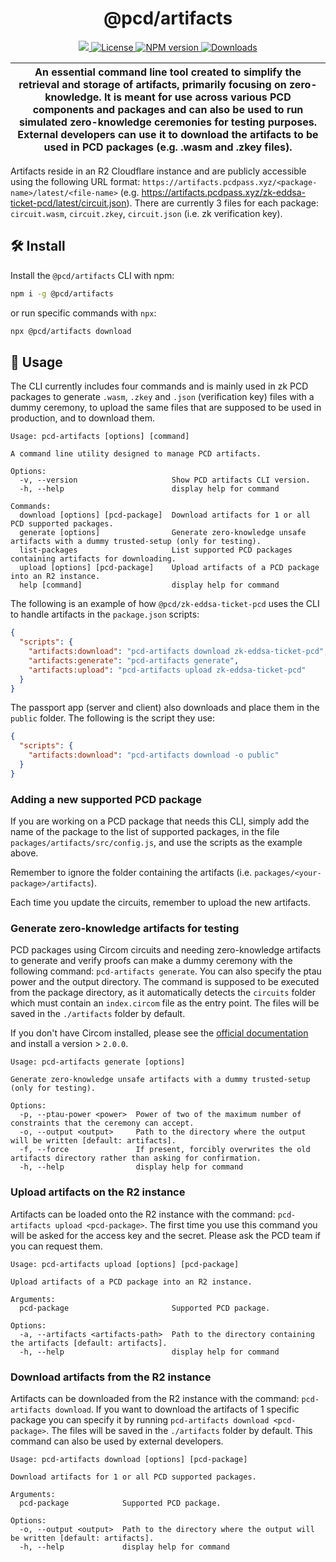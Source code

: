 <p align="center">
    <h1 align="center">
        @pcd/artifacts
    </h1>
</p>

<p align="center">
    <a href="https://github.com/proofcarryingdata">
        <img src="https://img.shields.io/badge/project-PCD-blue.svg?style=flat-square">
    </a>
    <a href="https://github.com/proofcarryingdata/zupass/blob/main/packages/artifacts/LICENSE">
        <img alt="License" src="https://img.shields.io/badge/license-MIT-green.svg?style=flat-square">
    </a>
    <a href="https://www.npmjs.com/package/@pcd/artifacts">
        <img alt="NPM version" src="https://img.shields.io/npm/v/@pcd/artifacts?style=flat-square" />
    </a>
    <a href="https://npmjs.org/package/@pcd/artifacts">
        <img alt="Downloads" src="https://img.shields.io/npm/dm/@pcd/artifacts.svg?style=flat-square" />
    </a>
</p>

| An essential command line tool created to simplify the retrieval and storage of artifacts, primarily focusing on zero-knowledge. It is meant for use across various PCD components and packages and can also be used to run simulated zero-knowledge ceremonies for testing purposes. External developers can use it to download the artifacts to be used in PCD packages (e.g. .wasm and .zkey files). |
| ------------------------------------------------------------------------------------------------------------------------------------------------------------------------------------------------------------------------------------------------------------------------------------------------------------------------------------------------------------------------------------------------------- |

Artifacts reside in an R2 Cloudflare instance and are publicly accessible using the following URL format: `https://artifacts.pcdpass.xyz/<package-name>/latest/<file-name>` (e.g. https://artifacts.pcdpass.xyz/zk-eddsa-ticket-pcd/latest/circuit.json). There are currently 3 files for each package: `circuit.wasm`, `circuit.zkey`, `circuit.json` (i.e. zk verification key).

## 🛠 Install

Install the `@pcd/artifacts` CLI with npm:

```bash
npm i -g @pcd/artifacts
```

or run specific commands with `npx`:

```bash
npx @pcd/artifacts download
```

## 📜 Usage

The CLI currently includes four commands and is mainly used in zk PCD packages to generate `.wasm`, `.zkey` and `.json` (verification key) files with a dummy ceremony, to upload the same files that are supposed to be used in production, and to download them.

```
Usage: pcd-artifacts [options] [command]

A command line utility designed to manage PCD artifacts.

Options:
  -v, --version                     Show PCD artifacts CLI version.
  -h, --help                        display help for command

Commands:
  download [options] [pcd-package]  Download artifacts for 1 or all PCD supported packages.
  generate [options]                Generate zero-knowledge unsafe artifacts with a dummy trusted-setup (only for testing).
  list-packages                     List supported PCD packages containing artifacts for downloading.
  upload [options] [pcd-package]    Upload artifacts of a PCD package into an R2 instance.
  help [command]                    display help for command
```

The following is an example of how `@pcd/zk-eddsa-ticket-pcd` uses the CLI to handle artifacts in the `package.json` scripts:

```json
{
  "scripts": {
    "artifacts:download": "pcd-artifacts download zk-eddsa-ticket-pcd",
    "artifacts:generate": "pcd-artifacts generate",
    "artifacts:upload": "pcd-artifacts upload zk-eddsa-ticket-pcd"
  }
}
```

The passport app (server and client) also downloads and place them in the `public` folder. The following is the script they use:

```json
{
  "scripts": {
    "artifacts:download": "pcd-artifacts download -o public"
  }
}
```

### Adding a new supported PCD package

If you are working on a PCD package that needs this CLI, simply add the name of the package to the list of supported packages, in the file `packages/artifacts/src/config.js`, and use the scripts as the example above.

Remember to ignore the folder containing the artifacts (i.e. `packages/<your-package>/artifacts`).

Each time you update the circuits, remember to upload the new artifacts.

### Generate zero-knowledge artifacts for testing

PCD packages using Circom circuits and needing zero-knowledge artifacts to generate and verify proofs can make a dummy ceremony with the following command: `pcd-artifacts generate`. You can also specify the ptau power and the output directory. The command is supposed to be executed from the package directory, as it automatically detects the `circuits` folder which must contain an `index.circom` file as the entry point. The files will be saved in the `./artifacts` folder by default.

If you don't have Circom installed, please see the [official documentation](https://docs.circom.io/getting-started/installation) and install a version > `2.0.0`.

```
Usage: pcd-artifacts generate [options]

Generate zero-knowledge unsafe artifacts with a dummy trusted-setup (only for testing).

Options:
  -p, --ptau-power <power>  Power of two of the maximum number of constraints that the ceremony can accept.
  -o, --output <output>     Path to the directory where the output will be written [default: artifacts].
  -f, --force               If present, forcibly overwrites the old artifacts directory rather than asking for confirmation.
  -h, --help                display help for command
```

### Upload artifacts on the R2 instance

Artifacts can be loaded onto the R2 instance with the command: `pcd-artifacts upload <pcd-package>`. The first time you use this command you will be asked for the access key and the secret. Please ask the PCD team if you can request them.

```
Usage: pcd-artifacts upload [options] [pcd-package]

Upload artifacts of a PCD package into an R2 instance.

Arguments:
  pcd-package                       Supported PCD package.

Options:
  -a, --artifacts <artifacts-path>  Path to the directory containing the artifacts [default: artifacts].
  -h, --help                        display help for command
```

### Download artifacts from the R2 instance

Artifacts can be downloaded from the R2 instance with the command: `pcd-artifacts download`. If you want to download the artifacts of 1 specific package you can specify it by running `pcd-artifacts download <pcd-package>`. The files will be saved in the `./artifacts` folder by default. This command can also be used by external developers.

```
Usage: pcd-artifacts download [options] [pcd-package]

Download artifacts for 1 or all PCD supported packages.

Arguments:
  pcd-package            Supported PCD package.

Options:
  -o, --output <output>  Path to the directory where the output will be written [default: artifacts].
  -h, --help             display help for command
```
